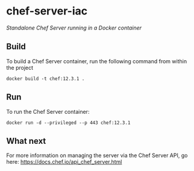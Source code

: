 # chef-server-iac
_Standalone Chef Server running in a Docker container_

## Build

To build a Chef Server container, run the following command from within the project
```
docker build -t chef:12.3.1 .
```

## Run
To run the Chef Server container:
```
docker run -d --privileged --p 443 chef:12.3.1
```
## What next
For more information on managing the server via the Chef Server API, go here:
https://docs.chef.io/api_chef_server.html
